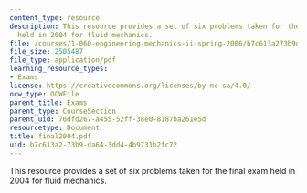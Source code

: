 ```yaml
---
content_type: resource
description: This resource provides a set of six problems taken for the final exam
  held in 2004 for fluid mechanics.
file: /courses/1-060-engineering-mechanics-ii-spring-2006/b7c613a273b9da643dd44b9731b2fc72_final2004.pdf
file_size: 2505487
file_type: application/pdf
learning_resource_types:
- Exams
license: https://creativecommons.org/licenses/by-nc-sa/4.0/
ocw_type: OCWFile
parent_title: Exams
parent_type: CourseSection
parent_uid: 76dfd267-a455-52ff-38e0-8187ba261e5d
resourcetype: Document
title: final2004.pdf
uid: b7c613a2-73b9-da64-3dd4-4b9731b2fc72
---
```

This resource provides a set of six problems taken for the final exam held in 2004 for fluid mechanics.